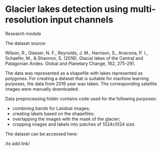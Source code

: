 # Glacier lakes detection using multi-resolution input channels
 Research module

The dataset source:

Wilson, R., Glasser, N. F., Reynolds, J. M., Harrison, S., Anacona, P. I., Schaefer, M., & Shannon, S. (2018). Glacial lakes of the Central and Patagonian Andes. Global and Planetary Change, 162, 275-291.

The data was represented as a shapefile with lakes represented as polygones. For creating a dataset that is suitable for machine learning purposes, the data from 2016 year was taken. The corresponding satellite images were manually downloaded. 

Data preprocessing folder contains code used for the following purposes:

- combining bands for Landsat images;
- creating labels based on the shapefiles;
- overlapping the images with the mask of the glacier;
- cropping images and labels into patches of 1024x1024 size. 

The dataset can be accessed here: 

/to add link/
